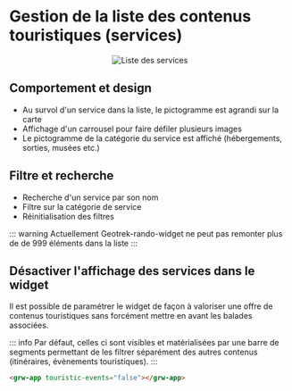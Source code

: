 # Gestion de la liste des contenus touristiques (services)

<center>
  <a title="Liste des services"><img src="/components/list_touristic_content.jpg" alt="Liste des services"></a>
</center>

## Comportement et design

- Au survol d'un service dans la liste, le pictogramme est agrandi sur la carte
- Affichage d'un carrousel pour faire défiler plusieurs images
- Le pictogramme de la catégorie du service est affiché (hébergements, sorties, musées etc.)

## Filtre et recherche

- Recherche d'un service par son nom
- Filtre sur la catégorie de service
- Réinitialisation des filtres

::: warning
Actuellement Geotrek-rando-widget ne peut pas remonter plus de de 999 éléments dans la liste
:::

## Désactiver l'affichage des services dans le widget

Il est possible de paramétrer le widget de façon à valoriser une offre de contenus touristiques sans forcément mettre en avant les balades associées.

::: info
Par défaut, celles ci sont visibles et matérialisées par une barre de segments permettant de les filtrer séparément des autres contenus (itinéraires, évènements touristiques).
:::

```html
<grw-app touristic-events="false"></grw-app>
```
